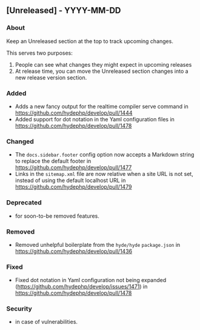 ## [Unreleased] - YYYY-MM-DD

### About

Keep an Unreleased section at the top to track upcoming changes.

This serves two purposes:

1. People can see what changes they might expect in upcoming releases
2. At release time, you can move the Unreleased section changes into a new release version section.

### Added
- Adds a new fancy output for the realtime compiler serve command in https://github.com/hydephp/develop/pull/1444
- Added support for dot notation in the Yaml configuration files in https://github.com/hydephp/develop/pull/1478

### Changed
- The `docs.sidebar.footer` config option now accepts a Markdown string to replace the default footer in https://github.com/hydephp/develop/pull/1477
- Links in the `sitemap.xml` file are now relative when a site URL is not set, instead of using the default localhost URL in https://github.com/hydephp/develop/pull/1479

### Deprecated
- for soon-to-be removed features.

### Removed
- Removed unhelpful boilerplate from the `hyde/hyde` `package.json` in https://github.com/hydephp/develop/pull/1436

### Fixed
- Fixed dot notation in Yaml configuration not being expanded (https://github.com/hydephp/develop/issues/1471) in https://github.com/hydephp/develop/pull/1478

### Security
- in case of vulnerabilities.
